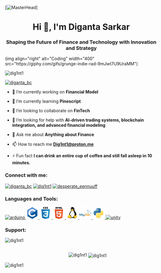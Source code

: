 [![MasterHead](https://i.pinimg.com/736x/e9/31/b0/e931b043748ce035ccbde0273e5ca3dd.jpg)]
<h1 align="center">Hi 👋, I'm Diganta Sarkar</h1>
<h3 align="center">Shaping the Future of Finance and Technology with Innovation and Strategy</h3>
(img align="right" alt="Coding" width="400" src="https://giphy.com/gifs/grunge-indie-rad-9mJwt7U9UraMM")

<p align="left"> <img src="https://komarev.com/ghpvc/?username=dig1nt1&label=Profile%20views&color=0e75b6&style=flat" alt="dig1nt1" /> </p>

<p align="left"> <a href="https://twitter.com/diganta_bc" target="blank"><img src="https://img.shields.io/twitter/follow/diganta_bc?logo=twitter&style=for-the-badge" alt="diganta_bc" /></a> </p>

- 🔭 I’m currently working on **Financial Model**

- 🌱 I’m currently learning **Pinescript**

- 👯 I’m looking to collaborate on **FinTech**

- 🤝 I’m looking for help with **AI-driven trading systems, blockchain integration, and advanced financial modeling**

- 💬 Ask me about **Anything about Finance**

- 📫 How to reach me **Dig1nt1@proton.me**

- ⚡ Fun fact **I can drink an entire cup of coffee and still fall asleep in 10 minutes.**

<h3 align="left">Connect with me:</h3>
<p align="left">
<a href="https://twitter.com/diganta_bc" target="blank"><img align="center" src="https://raw.githubusercontent.com/rahuldkjain/github-profile-readme-generator/master/src/images/icons/Social/twitter.svg" alt="diganta_bc" height="30" width="40" /></a>
<a href="https://linkedin.com/in/dig1nt1" target="blank"><img align="center" src="https://raw.githubusercontent.com/rahuldkjain/github-profile-readme-generator/master/src/images/icons/Social/linked-in-alt.svg" alt="dig1nt1" height="30" width="40" /></a>
<a href="https://instagram.com/desperate_eennuuff" target="blank"><img align="center" src="https://raw.githubusercontent.com/rahuldkjain/github-profile-readme-generator/master/src/images/icons/Social/instagram.svg" alt="desperate_eennuuff" height="30" width="40" /></a>
</p>

<h3 align="left">Languages and Tools:</h3>
<p align="left"> <a href="https://www.arduino.cc/" target="_blank" rel="noreferrer"> <img src="https://cdn.worldvectorlogo.com/logos/arduino-1.svg" alt="arduino" width="40" height="40"/> </a> <a href="https://www.cprogramming.com/" target="_blank" rel="noreferrer"> <img src="https://raw.githubusercontent.com/devicons/devicon/master/icons/c/c-original.svg" alt="c" width="40" height="40"/> </a> <a href="https://www.w3schools.com/css/" target="_blank" rel="noreferrer"> <img src="https://raw.githubusercontent.com/devicons/devicon/master/icons/css3/css3-original-wordmark.svg" alt="css3" width="40" height="40"/> </a> <a href="https://www.w3.org/html/" target="_blank" rel="noreferrer"> <img src="https://raw.githubusercontent.com/devicons/devicon/master/icons/html5/html5-original-wordmark.svg" alt="html5" width="40" height="40"/> </a> <a href="https://www.linux.org/" target="_blank" rel="noreferrer"> <img src="https://raw.githubusercontent.com/devicons/devicon/master/icons/linux/linux-original.svg" alt="linux" width="40" height="40"/> </a> <a href="https://www.mysql.com/" target="_blank" rel="noreferrer"> <img src="https://raw.githubusercontent.com/devicons/devicon/master/icons/mysql/mysql-original-wordmark.svg" alt="mysql" width="40" height="40"/> </a> <a href="https://www.python.org" target="_blank" rel="noreferrer"> <img src="https://raw.githubusercontent.com/devicons/devicon/master/icons/python/python-original.svg" alt="python" width="40" height="40"/> </a> <a href="https://unity.com/" target="_blank" rel="noreferrer"> <img src="https://www.vectorlogo.zone/logos/unity3d/unity3d-icon.svg" alt="unity" width="40" height="40"/> </a> </p>

<h3 align="left">Support:</h3>
<p><a href="https://www.buymeacoffee.com/dig1nt1"> <img align="left" src="https://cdn.buymeacoffee.com/buttons/v2/default-yellow.png" height="50" width="210" alt="dig1nt1" /></a></p><br><br>

<p><img align="left" src="https://github-readme-stats.vercel.app/api/top-langs?username=dig1nt1&show_icons=true&locale=en&layout=compact" alt="dig1nt1" /></p>

<p>&nbsp;<img align="center" src="https://github-readme-stats.vercel.app/api?username=dig1nt1&show_icons=true&locale=en" alt="dig1nt1" /></p>

<p><img align="center" src="https://github-readme-streak-stats.herokuapp.com/?user=dig1nt1&" alt="dig1nt1" /></p>
